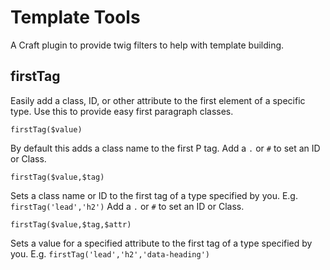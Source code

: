 # Template Tools

A Craft plugin to provide twig filters to help with template building.



## firstTag

Easily add a class, ID, or other attribute to the first element of a specific type. Use this to provide easy first paragraph classes.

```firstTag($value)```

By default this adds a class name to the first P tag.
Add a ```.``` or ```#``` to set an ID or Class.


```firstTag($value,$tag)```

Sets a class name or ID to the first tag of a type specified by you. E.g. ```firstTag('lead','h2')```
Add a ```.``` or ```#``` to set an ID or Class.


```firstTag($value,$tag,$attr)```

Sets a value for a specified attribute to the first tag of a type specified by you. E.g. ```firstTag('lead','h2','data-heading')```